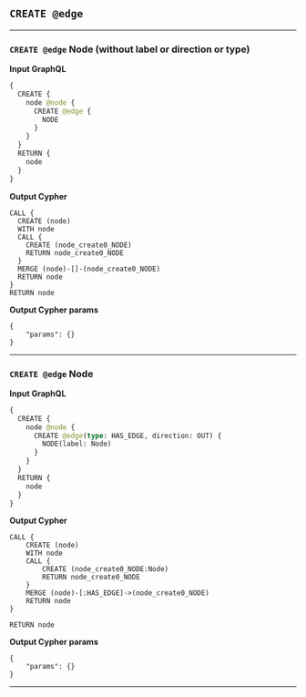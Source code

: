 ## `CREATE @edge`

---

### `CREATE @edge` Node (without label or direction or type)

**Input GraphQL**

```graphql
{
  CREATE {
    node @node {
      CREATE @edge {
        NODE
      }
    }
  }
  RETURN {
    node
  }
}
```

**Output Cypher**

```cypher
CALL {
  CREATE (node)
  WITH node
  CALL {
    CREATE (node_create0_NODE)
    RETURN node_create0_NODE
  }
  MERGE (node)-[]-(node_create0_NODE)
  RETURN node
}
RETURN node
```

**Output Cypher params**

```params
{
    "params": {}
}
```

---

### `CREATE @edge` Node

**Input GraphQL**

```graphql
{
  CREATE {
    node @node {
      CREATE @edge(type: HAS_EDGE, direction: OUT) {
        NODE(label: Node)
      }
    }
  }
  RETURN {
    node
  }
}
```

**Output Cypher**

```cypher
CALL {
    CREATE (node)
    WITH node
    CALL {
        CREATE (node_create0_NODE:Node)
        RETURN node_create0_NODE
    }
    MERGE (node)-[:HAS_EDGE]->(node_create0_NODE)
    RETURN node
}

RETURN node
```

**Output Cypher params**

```params
{
    "params": {}
}
```

---
